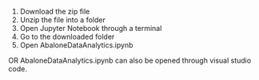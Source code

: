 1. Download the zip file
2. Unzip the file into a folder
3. Open Jupyter Notebook through a terminal
4. Go to the downloaded folder
5. Open AbaloneDataAnalytics.ipynb

OR
AbaloneDataAnalytics.ipynb can also be opened through visual studio code.
